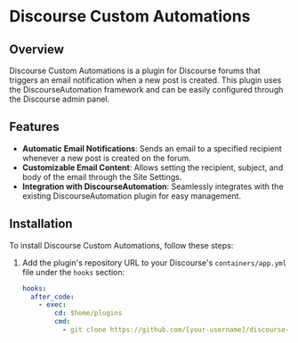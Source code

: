 # Discourse Custom Automations

## Overview

Discourse Custom Automations is a plugin for Discourse forums that triggers an email notification when a new post is created. This plugin uses the DiscourseAutomation framework and can be easily configured through the Discourse admin panel.

## Features

- **Automatic Email Notifications**: Sends an email to a specified recipient whenever a new post is created on the forum.
- **Customizable Email Content**: Allows setting the recipient, subject, and body of the email through the Site Settings.
- **Integration with DiscourseAutomation**: Seamlessly integrates with the existing DiscourseAutomation plugin for easy management.

## Installation

To install Discourse Custom Automations, follow these steps:

1. Add the plugin's repository URL to your Discourse's `containers/app.yml` file under the `hooks` section:
   ```yaml
   hooks:
     after_code:
       - exec:
           cd: $home/plugins
           cmd:
             - git clone https://github.com/[your-username]/discourse-custom-automations.git
